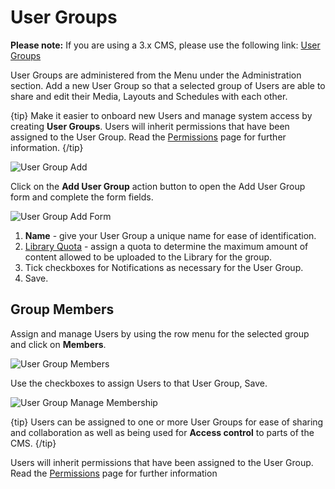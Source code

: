 # User Groups

**Please note:** If you are using a 3.x CMS, please use the following link: [User Groups](users_groups.html)

User Groups are administered from the Menu under the Administration section.
Add a new User Group so that a selected group of Users are able to share and edit their Media, Layouts and Schedules with each other.

{tip}
Make it easier to onboard new Users and manage system access by creating **User Groups**. Users will inherit permissions that have been assigned to the User Group. Read the [Permissions](users_permissions.html) page for further information.
{/tip}

![User Group Add](img/\user_group_add.png)

Click on the **Add User Group** action button to open the Add User Group form and complete the form fields.

![User Group Add Form](img/users_group_add_form.png)

1. **Name** - give your User Group a unique name for ease of identification.
2. [Library Quota](users_library_quota.html) - assign a quota to determine the maximum amount of content allowed to be uploaded to the Library for the group. 
3. Tick checkboxes for Notifications as necessary for the User Group.
4. Save.

## Group Members

Assign and manage Users by using the row menu for the selected group and click on **Members**.

![User Group Members](img/user_group_members.png)

Use the checkboxes to assign Users to that User Group, Save.

![User Group Manage Membership](img/user_group_manage_membership.png)

{tip}
Users can be assigned to one or more User Groups for ease of sharing and collaboration as well as being used for **Access control** to parts of the CMS.
{/tip}

Users will inherit permissions that have been assigned to the User Group. Read the [Permissions](users_permissions.html) page for further information